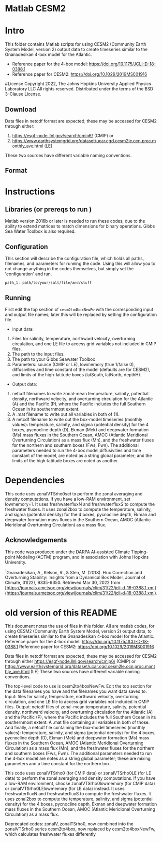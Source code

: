 # Matlab CESM2 

# Intro
This folder contains Matlab scripts for using CESM2 (Community Earth System Model, version 2) output data to create timeseries similar to the Gnanadesikan 4-box model for the Atlantic.
- Reference paper for the 4-box model: https://doi.org/10.1175/JCLI-D-18-0388.1
- Reference paper for CESM2: https://doi.org/10.1029/2019MS001916

#License
Copyright 2022, The Johns Hopkins University Applied Physics Laboratory LLC
All rights reserved.
Distributed under the terms of the BSD 3-Clause License.

## Download 
Data files in netcdf format are expected; these may be accessed for CESM2 through 
either: 
1. https://esgf-node.llnl.gov/search/cmip6/ (CMIP) or 
2. https://www.earthsystemgrid.org/dataset/ucar.cgd.cesm2le.ocn.proc.monthly_ave.html (LE)

These two sources have different variable naming conventions.

## Format

# Instructions 
## Libraries (or prereqs to run )
Matlab version 2016b or later is needed to run these codes, due to the ability to extend matrices to match dimensions for binary operations.
Gibbs Sea Water Toolbox is also required.

## Configuration 
This section will describe the configuration file, which holds all paths, filenames, and parameters for running the code.
Using this will allow you to not change anything in the codes themselves, but simply set the 'configuration' and run.

```buildoutcfg
path_1: path/to/your/salt/file/and/stuff

```
## Running

First edit the top section of `cesm2to4boxNewFw` with the corresponding input and output file names; later this will be replaced by setting the configuration file.

- Input data: 
1. Files for salinity, temperature, northward velocity, overturning circulation, and one LE file to access grid variables not included in CMIP files. 
2. The path to the input files.
3. The path to your Gibbs Seawater Toolbox
4. Parameters: source (CMIP or LE), lowmemory (true 1/false 0), diffusivities and time constant of the model (defaults are for CESM2), and limits of the high-latitude boxes (latSouth, latNorth, depthH).

- Output data: 
1. netcdf filenames to write zonal-mean temperature, salinity, potential density, northward velocity, and overturning circulation for the Atlantic (A) and the Pacific (P),
where the Pacific includes the full Southern Ocean in its southernmost extent. 
2. A .mat filename to write out all variables in both of (1). 
3. A netcdf filename to write out the box-model timeseries (monthly values): temperature, salinity, and sigma (potential density) for the 4 boxes, 
pycnocline depth (D), Ekman (Mek) and deepwater formation (Ms) mass fluxes in the Southern Ocean, AMOC (Atlantic Meridional Overturning Circulation) as a mass flux (Mn),
and the freshwater fluxes for the northern and southern boxes (Fws, Fwn). The additional parameters needed to run the 4-box model,diffusivities and time constant of the model,
 are noted as a string global parameter; and the limits of the high-latitude boxes are noted as another.

# Dependencies

This code uses zonalVTSrho0set to perform the zonal averaging and density computations. 
If you have a low-RAM environment, set lowmemory=1.
It uses freshwaterfluxN and freshwaterfluxS to compute the freshwater fluxes.
It uses zonal2box to compute the temperature, salinity, and sigma (potential density) for the 4 boxes, pycnocline depth,
Ekman and deepwater formation mass fluxes in the Southern Ocean, AMOC (Atlantic Meridional Overturning Circulation) as a mass flux.

## Acknowledgements

This code was produced under the DARPA AI-assisted Climate Tipping-point Modeling (ACTM) 
program, and in association with Johns Hopkins University. 

<sup>1</sup>Gnanadesikan, A., Kelson, R., & Sten, M. (2018). Flux Correction and Overturning Stability: 
Insights from a Dynamical Box Model, Journal of Climate, 31(22), 9335-9350. 
Retrieved Mar 30, 2022 from [https://journals.ametsoc.org/view/journals/clim/31/22/jcli-d-18-0388.1.xml](https://journals.ametsoc.org/view/journals/clim/31/22/jcli-d-18-0388.1.xml).

# old version of this README
This document notes the use of files in this folder. 
All are matlab codes, for using CESM2 (Community Earth System Model, version 2) output data, to create timeseries similar to the Gnanadesikan 4-box model for the Atlantic.
Reference paper for the 4-box model: https://doi.org/10.1175/JCLI-D-18-0388.1
Reference paper for CESM2: https://doi.org/10.1029/2019MS001916

Data files in netcdf format are expected; these may be accessed for CESM2 through 
either https://esgf-node.llnl.gov/search/cmip6/ (CMIP) or https://www.earthsystemgrid.org/dataset/ucar.cgd.cesm2le.ocn.proc.monthly_ave.html (LE)
These two sources have different variable naming conventions.

The top-level code to use is cesm2to4boxNewFw. 
Edit the top section for the data filenames you have and the filenames you want data saved to. 
Input: files for salinty, temperature, northward velocity, overturning circulation, and one LE file to access grid variables not included in CMIP files.
Output: netcdf files of zonal-mean temperature, salinity, potential density, northward velocity, and overturning circulation for the Atlantic (A) and the Pacific (P),
where the Pacific includes the full Southern Ocean in its southernmost extent. A .mat file containing all variables in both of those. 
And finally, a netcdf file containing the box-model timeseries (monthly values): temperature, salinity, and sigma (potential density) for the 4 boxes, 
pycnocline depth (D), Ekman (Mek) and deepwater formation (Ms) mass fluxes in the Southern Ocean, AMOC (Atlantic Meridional Overturning Circulation) as a mass flux (Mn),
and the freshwater fluxes for the northern and southern boxes (Fws, Fwn). The additional parameters needed to run the 4-box model are notes as a string global parameter; 
these are mixing parameters and a time constant for the northern box.

This code uses zonalVTSrho0 (for CMIP data) or zonalVTSrho0LE (for LE data) to perform the zonal averaging and density computations. 
If you have a low-RAM environment, choose zonalVTSrho0lowmemory (for CMIP data) or zonalVTSrho0LElowmemory (for LE data) instead.
It uses freshwaterfluxN and freshwaterfluxS to compute the freshwater fluxes.
It uses zonal2box to compute the temperature, salinity, and sigma (potential density) for the 4 boxes, pycnocline depth,
Ekman and deepwater formation mass fluxes in the Southern Ocean, AMOC (Atlantic Meridional Overturning Circulation) as a mass flux.

Deprecated codes:
zonalV, zonalTSrho0, now combined into the zonalVTSrho0 series
cesm2to4box, now replaced by cesm2to4boxNewFw, which calculates freshwater fluxes differently
